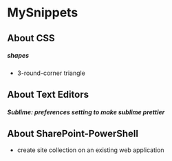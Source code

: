 # MySnippets

## About CSS
##### shapes
- 3-round-corner triangle


## About Text Editors
##### Sublime: preferences setting to make sublime prettier

## About SharePoint-PowerShell 
- create site collection on an existing web application
